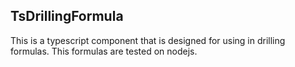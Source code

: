 TsDrillingFormula
-----------------

This is a typescript component that is designed for using in drilling formulas. This formulas are tested on nodejs.

